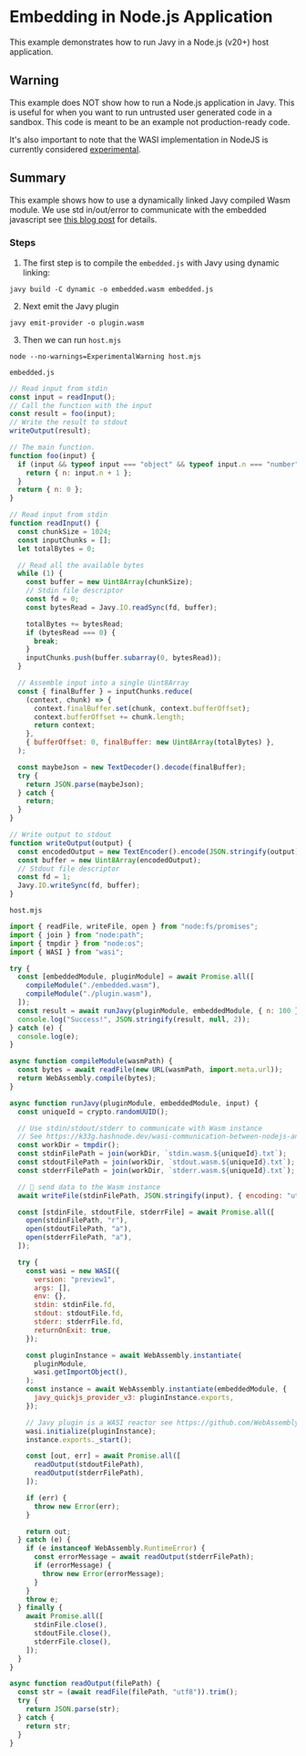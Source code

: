 # Embedding in Node.js Application
This example demonstrates how to run Javy in a Node.js (v20+) host application.

## Warning
This example does NOT show how to run a Node.js application in Javy. This is
useful for when you want to run untrusted user generated code in a sandbox. This
code is meant to be an example not production-ready code. 

It's also important to note that the WASI implementation in NodeJS is currently
considered [experimental].

[experimental]: https://nodejs.org/api/wasi.html#webassembly-system-interface-wasi

## Summary
This example shows how to use a dynamically linked Javy compiled Wasm module. We
use std in/out/error to communicate with the embedded javascript see [this blog
post](https://k33g.hashnode.dev/wasi-communication-between-nodejs-and-wasm-modules-another-way-with-stdin-and-stdout)
for details.


### Steps

1. The first step is to compile the `embedded.js` with Javy using dynamic linking:
```shell
javy build -C dynamic -o embedded.wasm embedded.js
```
2. Next emit the Javy plugin
```shell
javy emit-provider -o plugin.wasm
```
3. Then we can run `host.mjs`
```shell
node --no-warnings=ExperimentalWarning host.mjs
```


`embedded.js`
```javascript
// Read input from stdin
const input = readInput();
// Call the function with the input
const result = foo(input);
// Write the result to stdout
writeOutput(result);

// The main function.
function foo(input) {
  if (input && typeof input === "object" && typeof input.n === "number") {
    return { n: input.n + 1 };
  }
  return { n: 0 };
}

// Read input from stdin
function readInput() {
  const chunkSize = 1024;
  const inputChunks = [];
  let totalBytes = 0;

  // Read all the available bytes
  while (1) {
    const buffer = new Uint8Array(chunkSize);
    // Stdin file descriptor
    const fd = 0;
    const bytesRead = Javy.IO.readSync(fd, buffer);

    totalBytes += bytesRead;
    if (bytesRead === 0) {
      break;
    }
    inputChunks.push(buffer.subarray(0, bytesRead));
  }

  // Assemble input into a single Uint8Array
  const { finalBuffer } = inputChunks.reduce(
    (context, chunk) => {
      context.finalBuffer.set(chunk, context.bufferOffset);
      context.bufferOffset += chunk.length;
      return context;
    },
    { bufferOffset: 0, finalBuffer: new Uint8Array(totalBytes) },
  );

  const maybeJson = new TextDecoder().decode(finalBuffer);
  try {
    return JSON.parse(maybeJson);
  } catch {
    return;
  }
}

// Write output to stdout
function writeOutput(output) {
  const encodedOutput = new TextEncoder().encode(JSON.stringify(output));
  const buffer = new Uint8Array(encodedOutput);
  // Stdout file descriptor
  const fd = 1;
  Javy.IO.writeSync(fd, buffer);
}
```


`host.mjs`
```javascript
import { readFile, writeFile, open } from "node:fs/promises";
import { join } from "node:path";
import { tmpdir } from "node:os";
import { WASI } from "wasi";

try {
  const [embeddedModule, pluginModule] = await Promise.all([
    compileModule("./embedded.wasm"),
    compileModule("./plugin.wasm"),
  ]);
  const result = await runJavy(pluginModule, embeddedModule, { n: 100 });
  console.log("Success!", JSON.stringify(result, null, 2));
} catch (e) {
  console.log(e);
}

async function compileModule(wasmPath) {
  const bytes = await readFile(new URL(wasmPath, import.meta.url));
  return WebAssembly.compile(bytes);
}

async function runJavy(pluginModule, embeddedModule, input) {
  const uniqueId = crypto.randomUUID();

  // Use stdin/stdout/stderr to communicate with Wasm instance
  // See https://k33g.hashnode.dev/wasi-communication-between-nodejs-and-wasm-modules-another-way-with-stdin-and-stdout
  const workDir = tmpdir();
  const stdinFilePath = join(workDir, `stdin.wasm.${uniqueId}.txt`);
  const stdoutFilePath = join(workDir, `stdout.wasm.${uniqueId}.txt`);
  const stderrFilePath = join(workDir, `stderr.wasm.${uniqueId}.txt`);

  // 👋 send data to the Wasm instance
  await writeFile(stdinFilePath, JSON.stringify(input), { encoding: "utf8" });

  const [stdinFile, stdoutFile, stderrFile] = await Promise.all([
    open(stdinFilePath, "r"),
    open(stdoutFilePath, "a"),
    open(stderrFilePath, "a"),
  ]);

  try {
    const wasi = new WASI({
      version: "preview1",
      args: [],
      env: {},
      stdin: stdinFile.fd,
      stdout: stdoutFile.fd,
      stderr: stderrFile.fd,
      returnOnExit: true,
    });

    const pluginInstance = await WebAssembly.instantiate(
      pluginModule,
      wasi.getImportObject(),
    );
    const instance = await WebAssembly.instantiate(embeddedModule, {
      javy_quickjs_provider_v3: pluginInstance.exports,
    });

    // Javy plugin is a WASI reactor see https://github.com/WebAssembly/WASI/blob/main/legacy/application-abi.md?plain=1
    wasi.initialize(pluginInstance);
    instance.exports._start();

    const [out, err] = await Promise.all([
      readOutput(stdoutFilePath),
      readOutput(stderrFilePath),
    ]);

    if (err) {
      throw new Error(err);
    }

    return out;
  } catch (e) {
    if (e instanceof WebAssembly.RuntimeError) {
      const errorMessage = await readOutput(stderrFilePath);
      if (errorMessage) {
        throw new Error(errorMessage);
      }
    }
    throw e;
  } finally {
    await Promise.all([
      stdinFile.close(),
      stdoutFile.close(),
      stderrFile.close(),
    ]);
  }
}

async function readOutput(filePath) {
  const str = (await readFile(filePath, "utf8")).trim();
  try {
    return JSON.parse(str);
  } catch {
    return str;
  }
}
```
